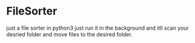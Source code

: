 # FileSorter
just a file sorter in python3 just run it in the background and itll scan your desried folder and move files to the desired folder.
